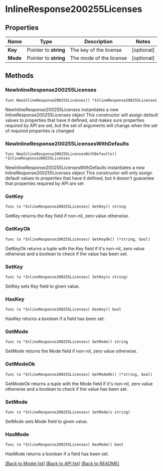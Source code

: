 # InlineResponse200255Licenses

## Properties

Name | Type | Description | Notes
------------ | ------------- | ------------- | -------------
**Key** | Pointer to **string** | The key of the license | [optional] 
**Mode** | Pointer to **string** | The mode of the license | [optional] 

## Methods

### NewInlineResponse200255Licenses

`func NewInlineResponse200255Licenses() *InlineResponse200255Licenses`

NewInlineResponse200255Licenses instantiates a new InlineResponse200255Licenses object
This constructor will assign default values to properties that have it defined,
and makes sure properties required by API are set, but the set of arguments
will change when the set of required properties is changed

### NewInlineResponse200255LicensesWithDefaults

`func NewInlineResponse200255LicensesWithDefaults() *InlineResponse200255Licenses`

NewInlineResponse200255LicensesWithDefaults instantiates a new InlineResponse200255Licenses object
This constructor will only assign default values to properties that have it defined,
but it doesn't guarantee that properties required by API are set

### GetKey

`func (o *InlineResponse200255Licenses) GetKey() string`

GetKey returns the Key field if non-nil, zero value otherwise.

### GetKeyOk

`func (o *InlineResponse200255Licenses) GetKeyOk() (*string, bool)`

GetKeyOk returns a tuple with the Key field if it's non-nil, zero value otherwise
and a boolean to check if the value has been set.

### SetKey

`func (o *InlineResponse200255Licenses) SetKey(v string)`

SetKey sets Key field to given value.

### HasKey

`func (o *InlineResponse200255Licenses) HasKey() bool`

HasKey returns a boolean if a field has been set.

### GetMode

`func (o *InlineResponse200255Licenses) GetMode() string`

GetMode returns the Mode field if non-nil, zero value otherwise.

### GetModeOk

`func (o *InlineResponse200255Licenses) GetModeOk() (*string, bool)`

GetModeOk returns a tuple with the Mode field if it's non-nil, zero value otherwise
and a boolean to check if the value has been set.

### SetMode

`func (o *InlineResponse200255Licenses) SetMode(v string)`

SetMode sets Mode field to given value.

### HasMode

`func (o *InlineResponse200255Licenses) HasMode() bool`

HasMode returns a boolean if a field has been set.


[[Back to Model list]](../README.md#documentation-for-models) [[Back to API list]](../README.md#documentation-for-api-endpoints) [[Back to README]](../README.md)


